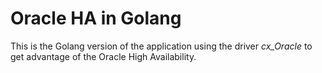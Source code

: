 # Oracle HA in Golang

This is the Golang version of the application using the driver *cx_Oracle* to
get advantage of the Oracle High Availability.
